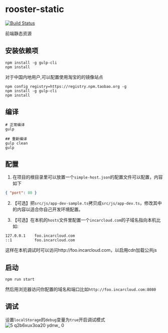 # rooster-static
[![Build Status](https://travis-ci.org/InCar/rooster-static.svg?branch=master)](https://travis-ci.org/InCar/rooster-static)

前端静态资源

## 安装依赖项
```
npm install -g gulp-cli
npm install
```

对于中国内地用户,可以配置使用淘宝的的镜像站点
```shell
npm config registry=https://registry.npm.taobao.org -g
npm install -g gulp-cli
npm install
```

## 编译
```shell
# 正常编译
gulp

## 重新编译
gulp clean
gulp
```

## 配置
1. 在项目的根目录里可以放置一个`simple-host.json`的配置文件可以配置，内容如下
```json
{ "port": 80 }
```

2. 【可选】把`src/js/app-dev-sample.ts`拷贝成`src/js/app-dev.ts`，修改其中的内容以适合你自己开发环境配置。

3. 【可选】在本机的`hosts`文件里配置一个`incarcloud.com`的子域名指向本机比如:
```
127.0.0.1    foo.incarcloud.com
::1          foo.incarcloud.com
```
这样在本机调试时可以访问http://foo.incarcloud.com，以启用cdn加载公共js


## 启动
```
npm run start
```

然后用浏览器访问你配置的域名和端口比如`http://foo.incarcloud.com:8080`

## 调试
设置`localStorage`的`debug`变量为`true`开启调试模式
![5 q2b6xux3oa20 ydnw_ 0](https://user-images.githubusercontent.com/5030312/28817675-8cc5892a-76db-11e7-89dd-45ae68b10c84.png)
